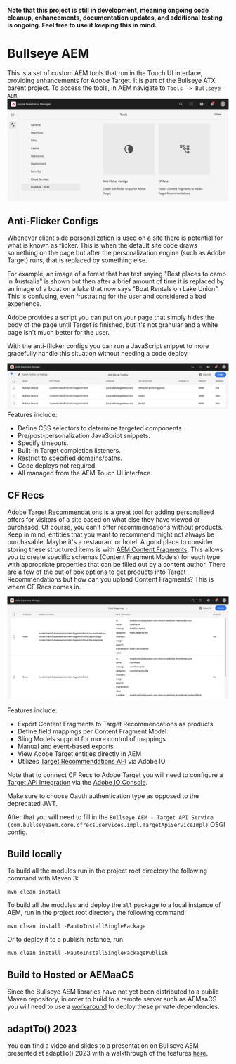 **Note that this project is still in development, meaning ongoing code cleanup, enhancements, documentation updates, and additional testing is ongoing.  Feel free to use it keeping this in mind.**

# Bullseye AEM
This is a set of custom AEM tools that run in the Touch UI interface, providing enhancements for Adobe Target.  It is part of the Bullseye ATX parent project.
To access the tools, in AEM navigate to `Tools -> Bullseye AEM`.
![Bullseye Menu Screenshot](./site/images/bullseye-menu-screenshot.png)

## Anti-Flicker Configs
Whenever client side personalization is used on a site there is potential for what is known as flicker.
This is when the default site code draws something on the page but after the personalization engine (such as Adobe Target) runs, that is replaced by something else.

For example, an image of a forest that has text saying "Best places to camp in Australia" is shown but then after a brief amount of time it is replaced by an image of a boat on a lake that now says "Boat Rentals on Lake Union".
This is confusing, even frustrating for the user and considered a bad experience.

Adobe provides a script you can put on your page that simply hides the body of the page until Target is finished, but it's not granular and a white page isn't much better for the user.

With the anti-flicker configs you can run a JavaScript snippet to more gracefully handle this situation without needing a code deploy.

![Anti-Flicker Configs Screenshot](./site/images/anti-flicker-configs-screenshot.png)
Features include:
- Define CSS selectors to determine targeted components.
- Pre/post-personalization JavaScript snippets.
- Specify timeouts.
- Built-in Target completion listeners.
- Restrict to specified domains/paths.
- Code deploys not required.
- All managed from the AEM Touch UI interface.

## CF Recs
[Adobe Target Recommendations](https://experienceleague.adobe.com/docs/target/using/recommendations/recommendations.html) is a great tool for adding personalized offers for visitors of a site based on what else they have viewed or purchased.
Of course, you can't offer recommendations without products.
Keep in mind, entities that you want to recommend might not always be purchasable.
Maybe it's a restaurant or hotel.  A good place to consider storing these structured items is with [AEM Content Fragments](https://experienceleague.adobe.com/docs/experience-manager-65/assets/content-fragments/content-fragments.html).
This allows you to create specific schemas (Content Fragment Models) for each type with appropriate properties that can be filled out by a content author.
There are a few of the out of box options to get products into Target Recommendations but how can you upload Content Fragments?
This is where CF Recs comes in.

![CF Recs Mappings Screenshot](./site/images/cf-recs-mappings-screenshot.png)

Features include:
- Export Content Fragments to Target Recommendations as products
- Define field mappings per Content Fragment Model
- Sling Models support for more control of mappings
- Manual and event-based exports
- View Adobe Target entities directly in AEM
- Utilizes [Target Recommendations API](http://developers.adobetarget.com/api/recommendations) via Adobe IO

Note that to connect CF Recs to Adobe Target you will need to configure a [Target API Integration](https://experienceleague.adobe.com/docs/target-dev/developer/api/configure-authentication.html?lang=en) via the [Adobe IO Console](https://developer.adobe.com/console/home).

Make sure to choose Oauth authentication type as opposed to the deprecated JWT.

After that you will need to fill in the `Bullseye AEM - Target API Service (com.bullseyeaem.core.cfrecs.services.impl.TargetApiServiceImpl)` OSGI config.

## Build locally

To build all the modules run in the project root directory the following command with Maven 3:

    mvn clean install

To build all the modules and deploy the `all` package to a local instance of AEM, run in the project root directory the following command:

    mvn clean install -PautoInstallSinglePackage

Or to deploy it to a publish instance, run

    mvn clean install -PautoInstallSinglePackagePublish

## Build to Hosted or AEMaaCS
Since the Bullseye AEM libraries have not yet been distributed to a public Maven repository, in order to build to a remote server such as AEMaaCS you will need to use a [workaround](https://experienceleaguecommunities.adobe.com/t5/adobe-experience-manager/using-private-dependencies-in-cloud-manager-builds-aem-community/m-p/373957) to deploy these private dependencies.

## adaptTo() 2023
You can find a video and slides to a presentation on Bullseye AEM presented at adaptTo() 2023 with a walkthrough of the features [here](https://adapt.to/2023/schedule/bullseye-adobe-target-extras).
